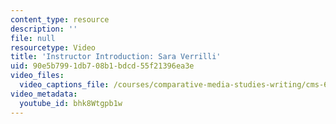 ```yaml
---
content_type: resource
description: ''
file: null
resourcetype: Video
title: 'Instructor Introduction: Sara Verrilli'
uid: 90e5b799-1db7-08b1-bdcd-55f21396ea3e
video_files:
  video_captions_file: /courses/comparative-media-studies-writing/cms-611j-creating-video-games-fall-2014/instructor-insights/meet-the-instructors/instructor-introduction-sara-verrilli/bhk8Wtgpb1w.vtt
video_metadata:
  youtube_id: bhk8Wtgpb1w
---
```

